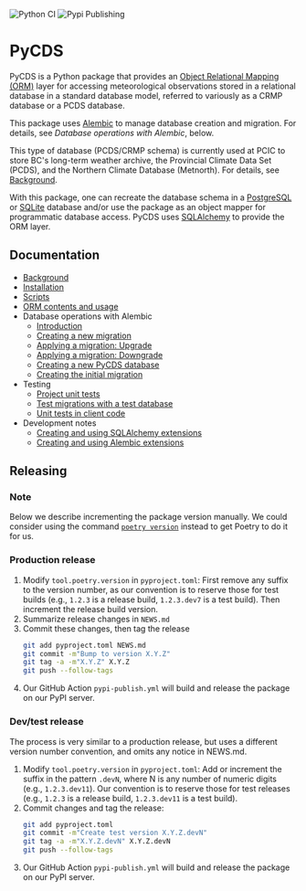 ![Python CI](https://github.com/pacificclimate/pycds/workflows/Python%20CI/badge.svg)
![Pypi Publishing](https://github.com/pacificclimate/pycds/workflows/Pypi%20Publishing/badge.svg)

# PyCDS

PyCDS is a Python package that provides an [Object Relational Mapping (ORM)](http://en.wikipedia.org/wiki/Object-relational_mapping) layer for accessing meteorological observations stored in a relational database in a standard database model, referred to variously as a CRMP database or a PCDS database.

This package uses [Alembic](https://alembic.sqlalchemy.org/) to manage database creation and migration. For details, see _Database operations with Alembic_, below.

This type of database (PCDS/CRMP schema) is currently used at PCIC to store BC's long-term weather archive, the Provincial Climate Data Set (PCDS), and the Northern Climate Database (Metnorth). For details, see [Background](docs/background.md).

With this package, one can recreate the database schema in a [PostgreSQL](http://www.postgresql.org) or [SQLite](http://www.sqlite.org) database and/or use the package as an object mapper for programmatic database access. PyCDS uses [SQLAlchemy](http://www.sqlalchemy.org) to provide the ORM layer.

## Documentation

- [Background](docs/background.md)
- [Installation](docs/installation.md)
- [Scripts](docs/scripts.md)
- [ORM contents and usage](docs/orm.md)
- Database operations with Alembic
  - [Introduction](docs/database-operations/introduction.md)
  - [Creating a new migration](docs/database-operations/create-new-migration.md)
  - [Applying a migration: Upgrade](docs/database-operations/migrate-upgrade.md)
  - [Applying a migration: Downgrade](docs/database-operations/migrate-downgrade.md)
  - [Creating a new PyCDS database](docs/database-operations/create-new-db.md)
  - [Creating the initial migration](docs/database-operations/create-initial-migration.md)
- Testing
    - [Project unit tests](docs/testing/project-unit-tests.md)
    - [Test migrations with a test database](docs/testing/test-migrations.md)
    - [Unit tests in client code](docs/testing/unit-tests-in-client-code.md)
- Development notes
  - [Creating and using SQLAlchemy extensions](docs/dev-notes/sqlalchemy-extensions.md)
  - [Creating and using Alembic extensions](docs/dev-notes/alembic-extensions.md)

## Releasing

### Note

Below we describe incrementing the package version manually. We could consider 
using the command 
[`poetry version`](https://python-poetry.org/docs/cli/#version) 
instead to get Poetry to do it for us.

### Production release

1. Modify `tool.poetry.version` in `pyproject.toml`: First remove any suffix
   to the version number, as our convention is to reserve those for test builds
   (e.g., `1.2.3` is a release build, `1.2.3.dev7` is a test build).
   Then increment the release build version.
1. Summarize release changes in `NEWS.md`
1. Commit these changes, then tag the release
   ```bash
   git add pyproject.toml NEWS.md
   git commit -m"Bump to version X.Y.Z"
   git tag -a -m"X.Y.Z" X.Y.Z
   git push --follow-tags
   ```
1. Our GitHub Action `pypi-publish.yml` will build and release the package 
   on our PyPI server.

### Dev/test release

The process is very similar to a production release, but uses a different
version number convention, and omits any notice in NEWS.md.

1. Modify `tool.poetry.version` in `pyproject.toml`: Add or increment the suffix
   in the pattern `.devN`, where N is any number of numeric digits (e.g., `1.2.3.dev11`).
   Our convention is to reserve those for test releases
   (e.g., `1.2.3` is a release build, `1.2.3.dev11` is a test build).
2. Commit changes and tag the release:
   ```bash
   git add pyproject.toml
   git commit -m"Create test version X.Y.Z.devN"
   git tag -a -m"X.Y.Z.devN" X.Y.Z.devN
   git push --follow-tags
   ```
1. Our GitHub Action `pypi-publish.yml` will build and release the package
   on our PyPI server.
